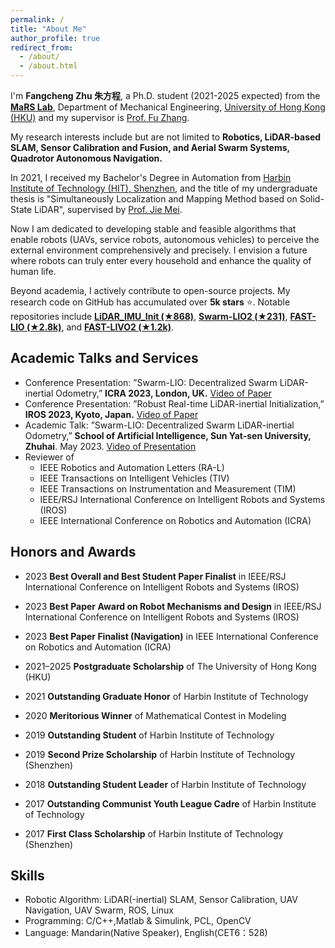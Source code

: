 ```yaml
---
permalink: /
title: "About Me"
author_profile: true
redirect_from: 
  - /about/
  - /about.html
---
```




I'm **Fangcheng Zhu 朱方程**, a Ph.D. student (2021-2025 expected) from the [**MaRS Lab**](https://mars.hku.hk/), Department of Mechanical Engineering, [University of Hong Kong (HKU)](https://www.hku.hk/) and my supervisor is [Prof. Fu Zhang](https://www.mech.hku.hk/academic-staff/zhang-f).

My research interests include but are not limited to **Robotics, LiDAR-based SLAM, Sensor Calibration and Fusion, and Aerial Swarm Systems, Quadrotor Autonomous Navigation.** 

In 2021, I received my Bachelor's Degree in Automation from [Harbin Institute of Technology (HIT), Shenzhen](https://www.hitsz.edu.cn/), and the title of my undergraduate thesis is "Simultaneously Localization and Mapping Method based on Solid-State LiDAR", supervised by [Prof. Jie Mei](https://faculty.hitsz.edu.cn/meijie).

Now I am dedicated to developing stable and feasible algorithms that enable robots (UAVs, service robots, autonomous vehicles) to perceive the external environment comprehensively and precisely. I envision a future where robots can truly enter every household and enhance the quality of human life. 

Beyond academia, I actively contribute to open-source projects. My research code on GitHub has accumulated over **5k stars** ⭐. Notable repositories include [**LiDAR_IMU_Init (★868)**](https://github.com/hku-mars/LiDAR_IMU_Init), [**Swarm-LIO2 (★231)**](https://github.com/hku-mars/Swarm-LIO2), [**FAST-LIO (★2.8k)**](https://github.com/hku-mars/FAST_LIO), and [**FAST-LIVO2 (★1.2k)**](https://github.com/hku-mars/FAST-LIVO2).



## Academic Talks and Services

* Conference Presentation: ”Swarm-LIO: Decentralized Swarm LiDAR-inertial Odometry,” **ICRA 2023, London, UK.** [Video of Paper](https://b23.tv/MnAbSVX)
* Conference Presentation: ”Robust Real-time LiDAR-inertial Initialization,” **IROS 2023, Kyoto, Japan.** [Video of Paper](https://youtu.be/WiHgcPpKwvU?si=EQ-f134sQK3UFWLb)
* Academic Talk: ”Swarm-LIO: Decentralized Swarm LiDAR-inertial Odometry,” **School of Artificial Intelligence, Sun Yat-sen University, Zhuhai**. May 2023.  [Video of Presentation](https://b23.tv/nGhNqVS)
* Reviewer of
  * IEEE Robotics and Automation Letters (RA-L)
  * IEEE Transactions on Intelligent Vehicles (TIV)
  * IEEE Transactions on Instrumentation and Measurement (TIM)
  * IEEE/RSJ International Conference on Intelligent Robots and Systems (IROS)
  * IEEE International Conference on Robotics and Automation (ICRA)



## Honors and Awards

* 2023 **Best Overall and Best Student Paper Finalist** in IEEE/RSJ International Conference on Intelligent Robots and Systems (IROS)
* 2023 **Best Paper Award on Robot Mechanisms and Design** in IEEE/RSJ International Conference on Intelligent Robots and Systems (IROS)

* 2023 **Best Paper Finalist (Navigation)** in IEEE International Conference on Robotics and Automation (ICRA)

* 2021–2025 **Postgraduate Scholarship** of The University of Hong Kong (HKU)

* 2021 **Outstanding Graduate Honor** of Harbin Institute of Technology 

* 2020 **Meritorious Winner** of Mathematical Contest in Modeling

* 2019 **Outstanding Student** of Harbin Institute of Technology

* 2019 **Second Prize Scholarship** of Harbin Institute of Technology (Shenzhen)

* 2018 **Outstanding Student Leader** of Harbin Institute of Technology

* 2017 **Outstanding Communist Youth League Cadre** of Harbin Institute of Technology

* 2017 **First Class Scholarship** of Harbin Institute of Technology (Shenzhen)



## Skills

* Robotic Algorithm: LiDAR(-inertial) SLAM, Sensor Calibration, UAV Navigation, UAV Swarm, ROS, Linux
* Programming: C/C++,Matlab & Simulink, PCL, OpenCV
* Language: Mandarin(Native Speaker), English(CET6：528)

